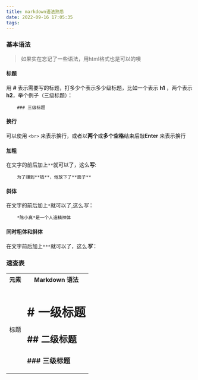 ```yaml
---
title: markdown语法熟悉
date: 2022-09-16 17:05:35
tags:
---
```

### 基本语法

>如果实在忘记了一些语法，用html格式也是可以的噢

#### 标题
用 ***#*** 表示需要写的标题，打多少个表示多少级标题，比如一个表示 **h1** ，两个表示 **h2**，举个例子（三级标题）：  
```
    ### 三级标题
```

#### 换行
可以使用 `<br>` 来表示换行，或者以**两个**或**多个空格**结束后敲**Enter** 来表示换行

#### 加粗
在文字的前后加上`**`就可以了，这么**写**:
```
    为了赚到**钱**，他放下了**面子**
```
#### 斜体
在文字的前后加上`*`就可以了,这么*写*：
```
    *陈小真*是一个人造精神体
```
#### 同时粗体和斜体
在文字前后加上`***`就可以了，这么***写***：


### 速查表

<table>
    <tr>
        <th>元素</th>
        <th>Markdown 语法</th>
    </tr>
    <tr>
        <td>标题</td>
        <td>
            <h1># 一级标题</h1>
            <h2>## 二级标题</h2>
            <h3>### 三级标题</h3>
        </td>
    </tr>
</table>
